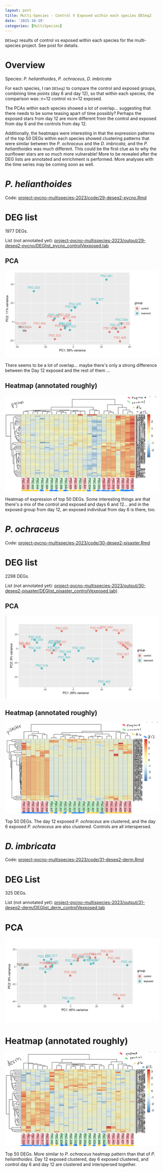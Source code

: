 ```yaml
---
layout: post
title: Multi-Species - Control V Exposed within each species DESeq2  
date: '2025-10-19'
categories: [MultiSpecies]
---
```

`DESeq2` results of control vs exposed within each species for the multi-species project. See post for details. 

# Overview

Species: _P. helianthoides_, _P. ochraceus_, _D. imbricata_

For each species, I ran `DESeq2` to compare the control and exposed groups, combining time points (day 6 and day 12), so that within each species, the comparison was: n=12 control vs n=12 exposed. 

The PCAs within each species showed a lot of overlap... suggesting that there needs to be some teasing apart of time possibly? Perhaps the exposed stars from day 12 are more different from the control and exposed from day 6 and the controls from day 12. 

Additionally, the heatmaps were interesting in that the expression patterns of the top 50 DEGs within each species showed clustering patterns that were similar between the _P. ochraceus_ and the _D. imbricata_, and the _P. helianthoides_ was much different. This could be the first clue as to why the sunflower stars are so much more vulnerable! More to be revealed after the DEG lists are annotated and enrichment is performed. More analyses with the time series may be coming soon as well.


# _P. helianthoides_ 

Code: [project-pycno-multispecies-2023/code/29-deseq2-pycno.Rmd](https://github.com/grace-ac/project-pycno-multispecies-2023/blob/main/code/29-deseq2-pycno.Rmd)

# DEG list
1977 DEGs.    

List (not annotated yet): [project-pycno-multispecies-2023/output/29-deseq2-pycno/DEGlist_pycno_controlVexposed.tab](https://github.com/grace-ac/project-pycno-multispecies-2023/blob/main/output/29-deseq2-pycno/DEGlist_pycno_controlVexposed.tab)

## PCA    

![img](../notebook-images/2025-10-19/pycno_PCA_controlVExposed.png)    

There seems to be a lot of overlap... maybe there's only a strong difference between the Day 12 exposed and the rest of them ...

## Heatmap (annotated roughly)   

![img](../notebook-images/2025-10-19/pycno_annotated_heatmap.jpg)  

Heatmap of expression of top 50 DEGs. Some interesting things are that there's a mix of the control and exposed and days 6 and 12... and in the exposed group from day 12, an exposed individual from day 6 is there, too. 

# _P. ochraceus_ 

Code: [project-pycno-multispecies-2023/code/30-deseq2-pisaster.Rmd](https://github.com/grace-ac/project-pycno-multispecies-2023/blob/main/code/30-deseq2-pisaster.Rmd)

# DEG list 
2298 DEGs.   

List (not annotated yet): [project-pycno-multispecies-2023/output/30-deseq2-pisaster/DEGlist_pisaster_controlVexposed.tab)](https://github.com/grace-ac/project-pycno-multispecies-2023/blob/main/output/30-deseq2-pisaster/DEGlist_pisaster_controlVexposed.tab)

## PCA 

![img](../notebook-images/2025-10-19/pisaster_PCA_controlVexposed.png)

## Heatmap (annotated roughly)   

![img](../notebook-images/2025-10-19/pisaster_annotated_heatmap.jpg)

Top 50 DEGs. The day 12 exposed _P. ochraceus_ are clustered, and the day 6 exposed _P. ochraceus_ are also clustered. Controls are all interspersed.   

# _D. imbricata_ 

Code: [project-pycno-multispecies-2023/code/31-deseq2-derm.Rmd](https://github.com/grace-ac/project-pycno-multispecies-2023/blob/main/code/31-deseq2-derm.Rmd) 

# DEG List 
325 DEGs. 

List (not annotated yet): [project-pycno-multispecies-2023/output/31-deseq2-derm/DEGlist_derm_controlVexposed.tab](https://github.com/grace-ac/project-pycno-multispecies-2023/blob/main/output/31-deseq2-derm/DEGlist_derm_controlVexposed.tab)

# PCA 

![img](../notebook-images/2025-10-19/derm_PCA_controlVexposed.png) 

# Heatmap (annotated roughly) 

![img](../notebook-images/2025-10-19/derm_annotated_heatmap.jpg)

Top 50 DEGs. More similar to _P. ochraceus_ heatmap pattern than that of _P. helianthoides_. Day 12 exposed clustered, day 6 exposed clustered, and control day 6 and day 12 are clustered and interspersed together. 